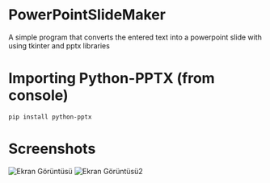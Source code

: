 # PowerPointSlideMaker
A simple program that converts the entered text into a powerpoint slide with using tkinter and pptx libraries

# Importing Python-PPTX (from console)
```
pip install python-pptx
```


# Screenshots
![Ekran Görüntüsü](http://www.muzafferkadir.com/wp-content/uploads/2018/01/Ekran-G%C3%B6r%C3%BCnt%C3%BCs%C3%BC-61-e1514764406152.png)
![Ekran Görüntüsü2](http://www.muzafferkadir.com/wp-content/uploads/2018/01/Ekran-G%C3%B6r%C3%BCnt%C3%BCs%C3%BC-62-e1514764527406.png)
